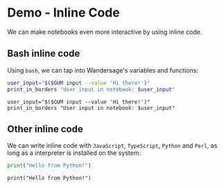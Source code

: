 # Demo - Inline Code

We can make notebooks even more interactive by using inline code.

## Bash inline code

Using `bash`, we can tap into Wandersage's variables and functions:

```bash
user_input="$($GUM input --value 'Hi there!')"
print_in_borders "User input in notebook: $user_input"
```

```bash:notebook
user_input="$($GUM input --value 'Hi there!')"
print_in_borders "User input in notebook: $user_input"
```

## Other inline code

We can write inline code with `JavaScript`, `TypeScript`, `Python` and `Perl`, as long as a interpreter is installed on the system:

```python
print("Hello from Python!")
```

```python:notebook
print("Hello from Python!")
```
